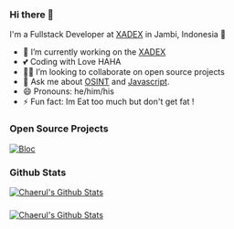 ### Hi there 👋

I'm a Fullstack Developer at [XADEX](https://xadex.org) in Jambi, Indonesia 🌆

- 🔭 I’m currently working on the [XADEX](https://xadex.org)
- 💕 Coding with Love HAHA
- 🧑‍💻 I’m looking to collaborate on open source projects
- 💬 Ask me about [OSINT](#) and [Javascript](https://javascript.org).
- 😄 Pronouns: he/him/his
- ⚡ Fun fact: Im Eat too much but don't get fat !

### Open Source Projects

[![Bloc](https://github-readme-stats.vercel.app/api/pin/?username=chaerulchas&repo=telegram-miner-client)](https://github.com/chaerulchas/telegram-miner-client)

### Github Stats

[![Chaerul's Github Stats](https://github-readme-stats.vercel.app/api?username=chaerulchas&count_private=true&theme=default&show_icons=true)](https://github.com/chaerulchas)
###
[![Chaerul's Github Stats](https://github-readme-stats.vercel.app/api/top-langs/?username=chaerulchas&count_private=true&theme=default&show_icons=true)](https://github.com/chaerulchas)
